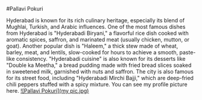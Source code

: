 #Pallavi Pokuri

Hyderabad is known for its rich culinary heritage, especially its blend of Mughlai, Turkish, and Arabic influences. One of the most famous dishes from Hyderabad is "Hyderabadi Biryani," a flavorful rice dish cooked with aromatic spices, saffron, and marinated meat (usually chicken, mutton, or goat). Another popular dish is "Haleem," a thick stew made of wheat, barley, meat, and lentils, slow-cooked for hours to achieve a smooth, paste-like consistency. "Hyderabadi cuisine" is also known for its desserts like "Double ka Meetha," a bread pudding made with fried bread slices soaked in sweetened milk, garnished with nuts and saffron. The city is also famous for its street food, including "Hyderabadi Mirchi Bajji," which are deep-fried chili peppers stuffed with a spicy mixture.
You can see my profile picture here. [![Pallavi Pokuri](my pic.jpg)](MyMedia.md)
